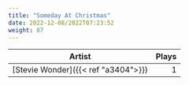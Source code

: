 ```yaml
---
title: "Someday At Christmas"
date: 2022-12-08/2022T07:23:52
weight: 87
---
```




 Artist | Plays 
----- | -----:
[Stevie Wonder]({{< ref "a3404">}}) | 1

